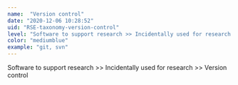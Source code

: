 ```yaml
---
name:  "Version control"
date: "2020-12-06 10:28:52"
uid: "RSE-taxonomy-version-control"
level: "Software to support research >> Incidentally used for research >> Version control"
color: "mediumblue"
example: "git, svn" 
---
```


Software to support research >> Incidentally used for research >> Version control